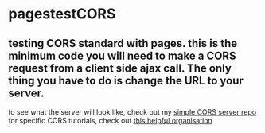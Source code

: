 # pagestestCORS
testing CORS standard with pages.
this is the minimum code you will need to make a CORS request from a client side ajax call. The only thing you have to do is change the URL to your server.
---
to see what the server will look like, check out my [simple CORS server repo](https://github.com/JackRometty/CORSserver2)
for specific CORS tutorials, check out [this helpful organisation](http://enable-cors.org/)
